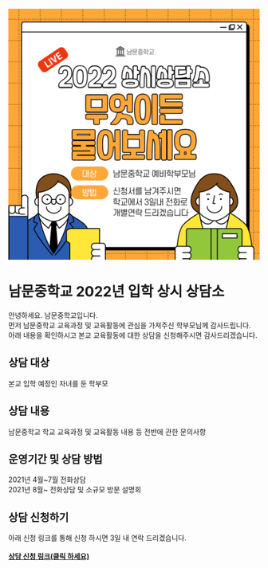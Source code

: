 ![안내이미지](/22main.jpg)  
  
# 남문중학교 2022년 입학 상시 상담소
안녕하세요. 남문중학교입니다.  
먼저 남문중학교 교육과정 및 교육활동에 관심을 가져주신 학부모님께 감사드립니다.  
아래 내용을 확인하시고 본교 교육활동에 대한 상담을 신청해주시면 감사드리겠습니다.  
  
## 상담 대상
본교 입학 예정인 자녀를 둔 학부모  
  
## 상담 내용
남문중학교 학교 교육과정 및 교육활동 내용 등 전반에 관한 문의사항  
  
## 운영기간 및 상담 방법
2021년 4월~7월 전화상담  
2021년 8월~ 전화상담 및 소규모 방문 설명회  
  
## 상담 신청하기
아래 신청 링크를 통해 신청 하시면 3일 내 연락 드리겠습니다.  
<br/>
**[상담 신청 링크(클릭 하세요)](https://forms.gle/w2E59df31FMMFbFD7)**  
  
<br/>
<br/>
<br/>
<br/>
<br/>
<br/>
<br/>
